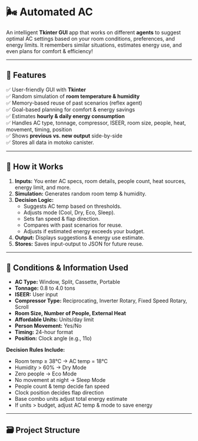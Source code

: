 # 🌬️ Automated AC

An intelligent **Tkinter GUI** app that works on different **agents** to suggest optimal AC settings based on your room conditions, preferences, and energy limits. It remembers similar situations, estimates energy use, and even plans for comfort & efficiency!

---

## 📌 Features

✅ User-friendly GUI with **Tkinter**  
✅ Random simulation of **room temperature & humidity**  
✅ Memory-based reuse of past scenarios (reflex agent)  
✅ Goal-based planning for comfort & energy savings  
✅ Estimates **hourly & daily energy consumption**  
✅ Handles AC type, tonnage, compressor, ISEER, room size, people, heat, movement, timing, position  
✅ Shows **previous vs. new output** side-by-side  
✅ Stores all data in motoko canister.

---

## 🧠 How it Works

1. **Inputs:** You enter AC specs, room details, people count, heat sources, energy limit, and more.
2. **Simulation:** Generates random room temp & humidity.
3. **Decision Logic:**  
   - Suggests AC temp based on thresholds.
   - Adjusts mode (Cool, Dry, Eco, Sleep).
   - Sets fan speed & flap direction.
   - Compares with past scenarios for reuse.
   - Adjusts if estimated energy exceeds your budget.
4. **Output:** Displays suggestions & energy use estimate.
5. **Stores:** Saves input-output to JSON for future reuse.

---

## 🔑 Conditions & Information Used

- **AC Type:** Window, Split, Cassette, Portable
- **Tonnage:** 0.8 to 4.0 tons
- **ISEER:** User input
- **Compressor Type:** Reciprocating, Inverter Rotary, Fixed Speed Rotary, Scroll
- **Room Size, Number of People, External Heat**
- **Affordable Units:** Units/day limit
- **Person Movement:** Yes/No
- **Timing:** 24-hour format
- **Position:** Clock angle (e.g., 11o)

**Decision Rules Include:**
- Room temp ≥ 38°C → AC temp = 18°C  
- Humidity > 60% → Dry Mode  
- Zero people → Eco Mode  
- No movement at night → Sleep Mode  
- People count & temp decide fan speed  
- Clock position decides flap direction  
- Base combo units adjust total energy estimate  
- If units > budget, adjust AC temp & mode to save energy

---

## 🗃️ Project Structure

